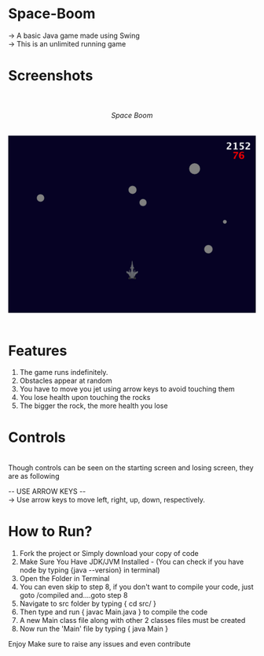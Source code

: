 # Space-Boom
-> A basic Java game made using Swing
<br>
-> This is an unlimited running game

# Screenshots

<br>

<div align="center" style="text-align: center">
    <h6>Space Boom</h6>
    <img src="screenshots/1.png" width="600px"></img> 
</div>

<br>

# Features

1. The game runs indefinitely.
2. Obstacles appear at random
3. You have to move you jet using arrow keys to avoid touching them
4. You lose health upon touching the rocks
5. The bigger the rock, the more health you lose

# Controls

<br>
Though controls can be seen on the starting screen and losing screen, they are as following

-- USE ARROW KEYS --
<br>
-> Use arrow keys to move left, right, up, down, respectively. <br>


# How to Run?

1. Fork the project or Simply download your copy of code
2. Make Sure You Have JDK/JVM Installed - (You can check if you have node by typing {java --version} in terminal)
3. Open the Folder in Terminal
4. You can even skip to step 8, if you don't want to compile your code, just goto /compiled and....goto step 8
5. Navigate to src folder by typing { cd src/ }
6. Then type and run { javac Main.java } to compile the code
7. A new Main class file along with other 2 classes files must be created
8. Now run the 'Main' file by typing { java Main }

Enjoy
Make sure to raise any issues and even contribute

